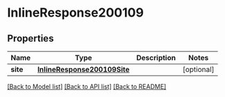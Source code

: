 # InlineResponse200109

## Properties
Name | Type | Description | Notes
------------ | ------------- | ------------- | -------------
**site** | [**InlineResponse200109Site**](InlineResponse200109Site.md) |  | [optional] 

[[Back to Model list]](../README.md#documentation-for-models) [[Back to API list]](../README.md#documentation-for-api-endpoints) [[Back to README]](../README.md)

